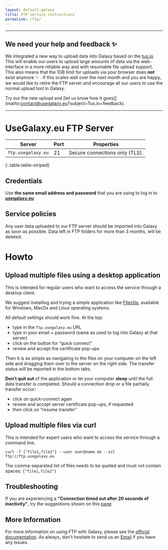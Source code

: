 ```yaml
---
layout: default-galaxy
title: FTP service instructions
permalink: /ftp/
---
```


-------

## We need your help and feedback ✨ 

We integrated a new way to upload data into Galaxy based on the [tus.io](https://tus.io/). This will enable our users to upload
large amounts of data via the web-interface in a more reliable way and with resumable file upload support. This also means that the 1GB limit
for uploads via your browser does __not__ exist anymore ✨ . If this scales well over the next month and you are happy, we would like to retire
the FTP server and encourage all our users to use the normal upload tool in Galaxy.

Try our the new upload and [let us know how it goes]](mailto:contact@usegalaxy.eu?subject=Tus.io+feedback).

-------


# UseGalaxy.eu FTP Server

Server                   | Port | Properties
-----------------------  | ---- | ----
`ftp.usegalaxy.eu` | 21   | Secure connections only (TLS).
{:.table.table-striped}

## Credentials

Use __the same email address and password__ that you are using to log in to __[usegalaxy.eu](https://usegalaxy.eu)__

## Service policies

Any user data uploaded to our FTP server should be imported into Galaxy as soon as possible. Data left in FTP folders for more than 3 months, will be deleted. 

# Howto

## Upload multiple files using a desktop application

This is intended for regular users who want to access the service through a desktop client.

We suggest installing and trying a simple application like [Filezilla](https://filezilla-project.org/download.php?type=client), available for Windows, MacOs and Linux operating systems.

All default settings should work fine. At the top:
* type in the `ftp.usegalaxy.eu` URL 
* type in your email + password (same as used to log into Galaxy at that server)  
* click on the button for “quick connect” 
* review and accept the certificate pop-ups 

Then it is as simple as navigating to the files on your computer on the left side and dragging them over to the server on the right side. The transfer status will be reported in the bottom tabs.

__Don’t quit out__ of the application or let your computer __sleep__ until the full data transfer is completed. Should a connection drop or a file partially transfer occur:
* click on quick-connect again
* review and accept server certificate pop-ups, if requested
* then click on “resume transfer”

## Upload multiple files via curl

This is intended for expert users who want to access the service through a command line.

`curl -T {"file1,file2"} --user user@name.de --ssl ftp://ftp.usegalaxy.eu`

The comma-separated list of files needs to be quoted and must not contain spaces: `{"file1,file2"}`

## Troubleshooting

If you are experiencing a __"Connection timed out after 20 seconds of inactivity"__, try the suggestions shown on this [page](https://help.galaxyproject.org/t/error-while-connecting-to-usegalaxy-eu-server/6815)
## More Information

For more information on using FTP with Galaxy, please see the [official
documentation](https://galaxyproject.org/ftp-upload/). As always, don't
hesitate to send us an
[Email](mailto:contact@usegalaxy.eu?subject=FTP+Issue) if you
have any issues.
